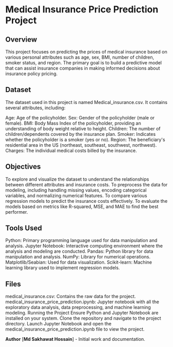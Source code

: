 # **Medical Insurance Price Prediction Project**

## **Overview**
This project focuses on predicting the prices of medical insurance based on various personal attributes such as age, sex, BMI, number of children, smoker status, and region. The primary goal is to build a predictive model that can assist insurance companies in making informed decisions about insurance policy pricing.

## **Dataset**
The dataset used in this project is named Medical_insurance.csv. It contains several attributes, including:

Age: Age of the policyholder.
Sex: Gender of the policyholder (male or female).
BMI: Body Mass Index of the policyholder, providing an understanding of body weight relative to height.
Children: The number of children/dependents covered by the insurance plan.
Smoker: Indicates whether the policyholder is a smoker (yes or no).
Region: The beneficiary's residential area in the US (northeast, southeast, southwest, northwest).
Charges: The individual medical costs billed by the insurance.

## **Objectives**
To explore and visualize the dataset to understand the relationships between different attributes and insurance costs.
To preprocess the data for modeling, including handling missing values, encoding categorical variables, and normalizing numerical features.
To compare various regression models to predict the insurance costs effectively.
To evaluate the models based on metrics like R-squared, MSE, and MAE to find the best performer.

## **Tools Used**
Python: Primary programming language used for data manipulation and analysis.
Jupyter Notebook: Interactive computing environment where the analysis and modeling are conducted.
Pandas: Python library for data manipulation and analysis.
NumPy: Library for numerical operations.
Matplotlib/Seabian: Used for data visualization.
Scikit-learn: Machine learning library used to implement regression models.

## **Files**
medical_insurance.csv: Contains the raw data for the project.
medical_insurance_price_prediction.ipynb: Jupyter notebook with all the exploratory data analysis, data preprocessing, and machine learning modeling.
Running the Project
Ensure Python and Jupyter Notebook are installed on your system.
Clone the repository and navigate to the project directory.
Launch Jupyter Notebook and open the medical_insurance_price_prediction.ipynb file to view the project.

**Author**
[**Md Sakhawat Hossain**] - Initial work and documentation.
